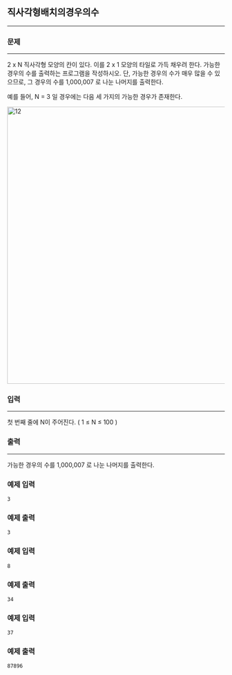 ## 직사각형배치의경우의수
***
### 문제
***
2 x N 직사각형 모양의 칸이 있다. 이를 2 x 1 모양의 타일로 가득 채우려 한다. 가능한 경우의 수를 출력하는 프로그램을 작성하시오. 단, 가능한 경우의 수가 매우 많을 수 있으므로, 그 경우의 수를 1,000,007 로 나눈 나머지를 출력한다.

예를 들어, N = 3 일 경우에는 다음 세 가지의 가능한 경우가 존재한다.

<img width="641" alt="12" src="https://user-images.githubusercontent.com/12872904/57272856-5f8b8b80-70d0-11e9-89bc-572dd9af889c.png">

### 입력
***
첫 번째 줄에 N이 주어진다. ( 1 ≤ N ≤ 100 )  

### 출력
***
가능한 경우의 수를 1,000,007 로 나눈 나머지를 출력한다.

### 예제 입력
```
3
```
### 예제 출력
```
3
```

### 예제 입력
```
8
```
### 예제 출력
```
34
```

### 예제 입력
```
37
```
### 예제 출력
```
87896
```
